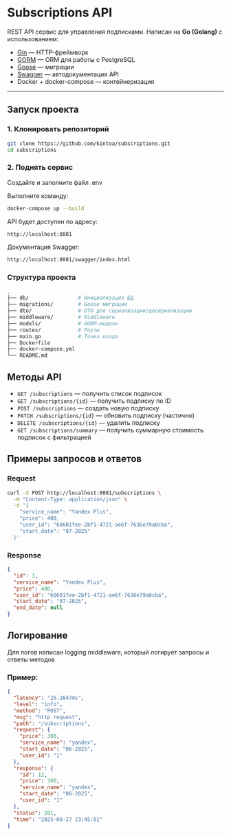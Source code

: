 # Subscriptions API

REST API сервис для управления подписками. Написан на **Go (Golang)** с использованием:
- [Gin](https://github.com/gin-gonic/gin) — HTTP-фреймворк
- [GORM](https://gorm.io/) — ORM для работы с PostgreSQL
- [Goose](https://github.com/pressly/goose) — миграции
- [Swagger](https://github.com/swaggo/gin-swagger) — автодокументация API
- Docker + docker-compose — контейнеризация

---

## Запуск проекта

### 1. Клонировать репозиторий
```bash
git clone https://github.com/kintoa/subscriptions.git
cd subscriptions
```

### 2. Поднять сервис
Создайте и заполните файл .env

Выполните команду:
```bash
docker-compose up --build
```

API будет доступен по адресу:
```bash
http://localhost:8081
```

Документация Swagger:
```bash
http://localhost:8081/swagger/index.html
```


### Структура проекта
``` bash
.
├── db/                # Инициализация БД
├── migrations/        # Goose миграции
├── dto/               # DTO для сериализации/десериализации
├── middleware/        # Middleware 
├── models/            # GORM-модели
├── routes/            # Роуты
├── main.go            # Точка входа
├── Dockerfile
├── docker-compose.yml
└── README.md
```

## Методы API

- `GET /subscriptions` — получить список подписок  
- `GET /subscriptions/{id}` — получить подписку по ID  
- `POST /subscriptions` — создать новую подписку  
- `PATCH /subscriptions/{id}` — обновить подписку (частично)  
- `DELETE /subscriptions/{id}` — удалить подписку  
- `GET /subscriptions/summary` — получить суммарную стоимость подписок с фильтрацией  

## Примеры запросов и ответов

### Request
```bash
curl -X POST http://localhost:8081/subscriptions \
  -H "Content-Type: application/json" \
  -d '{
    "service_name": "Yandex Plus",
    "price": 400,
    "user_id": "60601fee-2bf1-4721-ae6f-7636e79a0cba",
    "start_date": "07-2025"
  }'
```

### Response
```json
{
  "id": 1,
  "service_name": "Yandex Plus",
  "price": 400,
  "user_id": "60601fee-2bf1-4721-ae6f-7636e79a0cba",
  "start_date": "07-2025",
  "end_date": null
}
```

## Логирование

Для логов написан logging middleware, который логирует запросы и ответы методов

### Пример:
```json
{
  "latency": "26.2647ms",
  "level": "info",
  "method": "POST",
  "msg": "http request",
  "path": "/subscriptions",
  "request": {
    "price": 300,
    "service_name": "yandex",
    "start_date": "06-2025",
    "user_id": "1"
  },
  "response": {
    "id": 12,
    "price": 300,
    "service_name": "yandex",
    "start_date": "06-2025",
    "user_id": "1"
  },
  "status": 201,
  "time": "2025-08-27 23:45:01"
}
```
